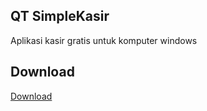 ## QT SimpleKasir

Aplikasi kasir gratis untuk komputer windows 

## Download
[Download](https://github.com/nnttoo/QT_SimpleKasir/releases)
